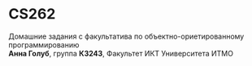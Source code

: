 # CS262
Домашние задания с факультатива по объектно-ориетированному программированию    
**Анна Голуб**, группа **К3243**, Факультет ИКТ Университета ИТМО
